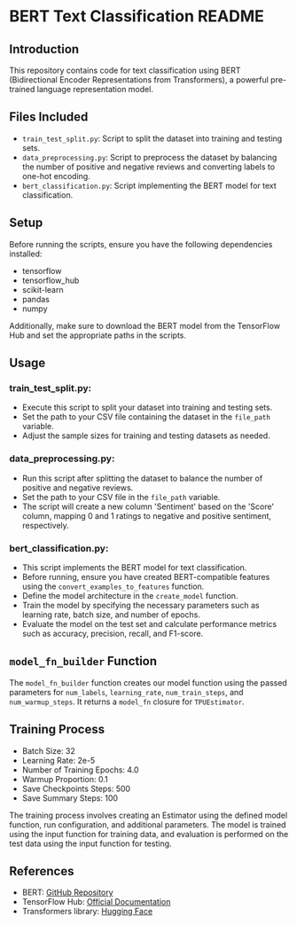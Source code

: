 # BERT Text Classification README

## Introduction

This repository contains code for text classification using BERT (Bidirectional Encoder Representations from Transformers), a powerful pre-trained language representation model.

## Files Included

- `train_test_split.py`: Script to split the dataset into training and testing sets.
- `data_preprocessing.py`: Script to preprocess the dataset by balancing the number of positive and negative reviews and converting labels to one-hot encoding.
- `bert_classification.py`: Script implementing the BERT model for text classification.
  
## Setup

Before running the scripts, ensure you have the following dependencies installed:

- tensorflow
- tensorflow_hub
- scikit-learn
- pandas
- numpy

Additionally, make sure to download the BERT model from the TensorFlow Hub and set the appropriate paths in the scripts.

## Usage

### train_test_split.py:

- Execute this script to split your dataset into training and testing sets.
- Set the path to your CSV file containing the dataset in the `file_path` variable.
- Adjust the sample sizes for training and testing datasets as needed.

### data_preprocessing.py:

- Run this script after splitting the dataset to balance the number of positive and negative reviews.
- Set the path to your CSV file in the `file_path` variable.
- The script will create a new column 'Sentiment' based on the 'Score' column, mapping 0 and 1 ratings to negative and positive sentiment, respectively.

### bert_classification.py:

- This script implements the BERT model for text classification.
- Before running, ensure you have created BERT-compatible features using the `convert_examples_to_features` function.
- Define the model architecture in the `create_model` function.
- Train the model by specifying the necessary parameters such as learning rate, batch size, and number of epochs.
- Evaluate the model on the test set and calculate performance metrics such as accuracy, precision, recall, and F1-score.

## `model_fn_builder` Function

The `model_fn_builder` function creates our model function using the passed parameters for `num_labels`, `learning_rate`, `num_train_steps`, and `num_warmup_steps`. It returns a `model_fn` closure for `TPUEstimator`.

## Training Process

- Batch Size: 32
- Learning Rate: 2e-5
- Number of Training Epochs: 4.0
- Warmup Proportion: 0.1
- Save Checkpoints Steps: 500
- Save Summary Steps: 100

The training process involves creating an Estimator using the defined model function, run configuration, and additional parameters. The model is trained using the input function for training data, and evaluation is performed on the test data using the input function for testing.

## References

- BERT: [GitHub Repository](https://github.com/google-research/bert)
- TensorFlow Hub: [Official Documentation](https://www.tensorflow.org/hub)
- Transformers library: [Hugging Face](https://huggingface.co/transformers/)
